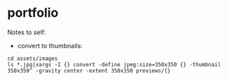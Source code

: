 # portfolio


Notes to self:

* convert to thumbnails:


```
cd assets/images
ls *.jpg|xargs -I {} convert -define jpeg:size=350x350 {} -thumbnail 350x350^ -gravity center -extent 350x350 previews/{}
```
